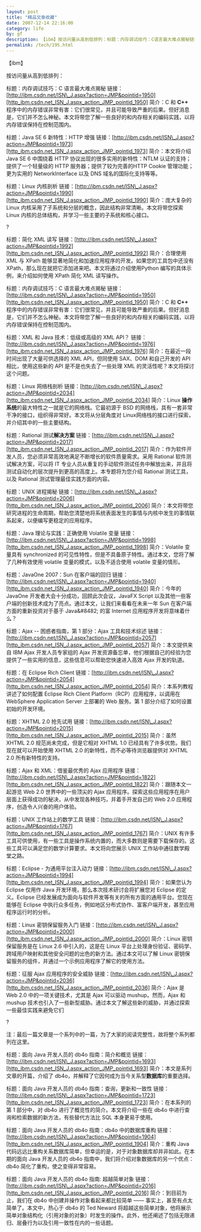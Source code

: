 ```yaml
---
layout: post
title: "精品文章收藏"
date: 2007-12-14 22:16:00
category: life
by: gf
description: 【ibm】按访问量从高到低排列：标题：内存调试技巧：C语言最大难点揭秘链接：http://ibm.csdn.net/ISN_J.aspx?action=JMP&amp;pointid=1950简介：C和C++程序中的内存错误非常有
permalink: /tech/195.html
---
```

【ibm】

按访问量从高到低排列：

标题：内存调试技巧：C 语言最大难点揭秘
链接：[http://ibm.csdn.net/ISN\_J.aspx?action=JMP&pointid=1950][http_ibm.csdn.net_ISN_J.aspx_action_JMP_pointid_1950]
简介：C 和 **C++** 程序中的内存错误非常有害：它们很常见，并且可能导致严重的后果。但好消息是，它们并不怎么神秘。本文将带您了解一些良好的和内存相关的编码实践，以将内存错误保持在控制范围内。


标题：Java SE 6 新特性：HTTP 增强
链接：[http://ibm.csdn.net/ISN\_J.aspx?action=JMP&pointid=1973][http_ibm.csdn.net_ISN_J.aspx_action_JMP_pointid_1973]
简介：本文将介绍 Java SE 6 中围绕着 HTTP 协议出现的很多实用的新特性：NTLM 认证的支持；提供了一个轻量级的 HTTP 服务器；提供了较为完善的HTTP Cookie 管理功能；更为实用的 NetworkInterface 以及 DNS 域名的国际化支持等等。


标题：Linux 内核剖析
链接：[http://ibm.csdn.net/ISN\_J.aspx?action=JMP&pointid=1990][http_ibm.csdn.net_ISN_J.aspx_action_JMP_pointid_1990]
简介：庞大复杂的 Linux 内核采用了子系统和分层的概念，因此结构非常清晰。本文将带您探索 Linux 内核的总体结构，并学习一些主要的子系统和核心接口。


?

标题：简化 XML 读写
链接：[http://ibm.csdn.net/ISN\_J.aspx?action=JMP&pointid=1992][http_ibm.csdn.net_ISN_J.aspx_action_JMP_pointid_1992]
简介：合理使用 XML 与 XPath 能够显著地简化和加速应用程序的开发。如果您的工具包中还没有 XPath，那么现在就把它添加进来吧。本文将通过介绍使用Python 编写的具体示例，来介绍如何使用 XPath 简化 XML 读写操作。


标题：内存调试技巧：C 语言最大难点揭秘
链接：[http://ibm.csdn.net/ISN\_J.aspx?action=JMP&pointid=1950][http_ibm.csdn.net_ISN_J.aspx_action_JMP_pointid_1950]
简介：C 和 **C++** 程序中的内存错误非常有害：它们很常见，并且可能导致严重的后果。但好消息是，它们并不怎么神秘。本文将带您了解一些良好的和内存相关的编码实践，以将内存错误保持在控制范围内。


标题：XML 和 Java 技术：低级或高级的 XML API？
链接：[http://ibm.csdn.net/ISN\_J.aspx?action=JMP&pointid=1976][http_ibm.csdn.net_ISN_J.aspx_action_JMP_pointid_1976]
简介：在最近一段时间出现了大量可供选择的 XML API，但同使用 SAX、DOM 和自己开发的 API 相比，使用这些新的 API 是不是也失去了一些处理 XML 的灵活性呢？本文将探讨这个问题。


标题：Linux 网络栈剖析
链接：[http://ibm.csdn.net/ISN\_J.aspx?action=JMP&pointid=2034][http_ibm.csdn.net_ISN_J.aspx_action_JMP_pointid_2034]
简介：Linux **操作系统**的最大特性之一就是它的网络栈。它最初源于 BSD 的网络栈，具有一套非常干净的接口，组织得非常好。本文将从分层角度对 Linux网络栈的接口进行探索，并介绍其中的一些主要结构。


标题：Rational 测试**解决方案**
链接：[http://ibm.csdn.net/ISN\_J.aspx?action=JMP&pointid=2017][http_ibm.csdn.net_ISN_J.aspx_action_JMP_pointid_2017]
简介：作为软件开发人员，您必须非常高效地满足不断增长的软件质量需求。采用 Rational 软件测试解决方案，可以将 IT 专业人员从重复的手动软件测试任务中解放出来，并且将测试自动化的层次提升到更高的高度上。本专题将为您介绍 Rational 测试工具，以及 Rational 测试管理最佳实践方面的内容。


标题：UNIX 进程揭秘
链接：[http://ibm.csdn.net/ISN\_J.aspx?action=JMP&pointid=2006][http_ibm.csdn.net_ISN_J.aspx_action_JMP_pointid_2006]
简介：本文将带您研究进程的生命周期，帮助您清楚地将系统表面发生的事情与内核中发生的事情联系起来，以便编写更稳定的应用程序。


标题：Java 理论与实践：正确使用 Volatile 变量
链接：[http://ibm.csdn.net/ISN\_J.aspx?action=JMP&pointid=1998][http_ibm.csdn.net_ISN_J.aspx_action_JMP_pointid_1998]
简介：Volatile 变量具有 synchronized 的可见性特性，但是不具备原子特性。通过本文，您将了解了几种有效使用 volatile 变量的模式，以及不适合使用 volatile 变量的情形。


标题：JavaOne 2007：Sun 在客户端的回归
链接：[http://ibm.csdn.net/ISN\_J.aspx?action=JMP&pointid=1940][http_ibm.csdn.net_ISN_J.aspx_action_JMP_pointid_1940]
简介：今年的 JavaOne 开发者大会十分成功，回顾此次会议，JavaFX Script 以及其他一些客户端的创新技术成为了亮点。通过本文，让我们来看看在未来一年 Sun 在客户端方面的重新投资对于基于 Java&\#8482; 的富 Internet 应用程序开发将意味着什么？


标题：Ajax -- 困惑者指南，第 1 部分：Ajax 工具和技术综述
链接：[http://ibm.csdn.net/ISN\_J.aspx?action=JMP&pointid=2057][http_ibm.csdn.net_ISN_J.aspx_action_JMP_pointid_2057]
简介：本文提供来自 IBM Ajax 开发人员专家组的 Ajax 开发资源备忘单，他们根据自己的经验为您提供了一些实用的信息，这些信息可以帮助您快速进入高效 Ajax 开发的轨道。


标题：在 Eclipse Rich Client
链接：[http://ibm.csdn.net/ISN\_J.aspx?action=JMP&pointid=2054][http_ibm.csdn.net_ISN_J.aspx_action_JMP_pointid_2054]
简介：本系列教程讲述了如何配置 Eclipse Rich Client Platform（RCP）应用程序，以调用在 WebSphere Application Server 上部署的 Web 服务。第 1 部分介绍了如何设置初始的开发环境。


标题：XHTML 2.0 抢先试用
链接：[http://ibm.csdn.net/ISN\_J.aspx?action=JMP&pointid=2015][http_ibm.csdn.net_ISN_J.aspx_action_JMP_pointid_2015]
简介：虽然 XHTML 2.0 规范尚未完成，但是它相对 XHTML 1.0 已经具有了许多优势。我们现在就可以开始使用 XHTML 2.0 的新特性，而不必等待浏览器提供对 XHTML 2.0 所有新特性的支持。


标题：Ajax 和 XML：借鉴最优秀的 Ajax 应用程序
链接：[http://ibm.csdn.net/ISN\_J.aspx?action=JMP&pointid=1822][http_ibm.csdn.net_ISN_J.aspx_action_JMP_pointid_1822]
简介：跟随本文一起游览 Web 2.0 世界中的一些顶尖的 Ajax 应用程序。探索这些应用程序在用户层面上获得成功的秘决，从中发现各种技巧，并着手开发自己的 Web 2.0 应用程序，创造令人兴奋的用户体验。


标题：UNIX 工作站上的数学工具
链接：[http://ibm.csdn.net/ISN\_J.aspx?action=JMP&pointid=1767][http_ibm.csdn.net_ISN_J.aspx_action_JMP_pointid_1767]
简介：UNIX 有许多工具可供使用，有一些工具是操作系统内置的，而大多数则是需要下载保存的。这些工具可以满足您的数学计算要求。本文将向您展示 UNIX 工作站中通往数学殿堂之路。


标题：Eclipse - 为通用平台注入动力
链接：[http://ibm.csdn.net/ISN\_J.aspx?action=JMP&pointid=1994][http_ibm.csdn.net_ISN_J.aspx_action_JMP_pointid_1994]
简介：如果您认为 Eclipse 仅用作 Java 开发环境，那么本次技术研讨会将扩展您对 Eclipse 的定义。Eclipse 已经发展成为面向与软件开发等有关的所有方面的通用平台。您现在能够在 Eclipse 中执行众多任务，例如地区分布式协作、富客户端开发，甚至应用程序运行时的分析。


标题：Linux 密钥保留服务入门
链接：[http://ibm.csdn.net/ISN\_J.aspx?action=JMP&pointid=2000][http_ibm.csdn.net_ISN_J.aspx_action_JMP_pointid_2000]
简介：Linux 密钥保留服务是在 Linux 2.6 中引入的，这是在 Linux 平台上处理身份验证、密码学、跨域用户映射和其他安全问题的出色的新方法。通过本文可以了解 Linux 密钥保留服务的组件，并通过一个示例应用程序了解它的使用方法。


标题：征服 Ajax 应用程序的安全威胁
链接：[http://ibm.csdn.net/ISN\_J.aspx?action=JMP&pointid=2036][http_ibm.csdn.net_ISN_J.aspx_action_JMP_pointid_2036]
简介：Ajax 是 Web 2.0 中的一项关键技术，尤其是 Ajax 可以驱动 mushup。然而，Ajax 和 mushup 技术也引入了一些新型威胁。通过本文了解这些新的威胁，并通过探索一些最佳实践来避免它们

?

注：最后一篇文章是一个系列中的一篇，为了大家的阅读完整性，故将整个系列都列在这里。


标题：面向 Java 开发人员的 db4o 指南：简介和概览
链接：[http://ibm.csdn.net/ISN\_J.aspx?action=JMP&pointid=1693][http_ibm.csdn.net_ISN_J.aspx_action_JMP_pointid_1693]
简介：本文是系列文章的开篇，介绍了 db4o，并解释了它因何成为当今关系型**数据库**的重要选择。


标题：面向 Java 开发人员的 db4o 指南：查询，更新和一致性
链接：[http://ibm.csdn.net/ISN\_J.aspx?action=JMP&pointid=1723][http_ibm.csdn.net_ISN_J.aspx_action_JMP_pointid_1723]
简介：在本系列的第 1 部分中，对 db4o 进行了概览性的简介。本文将介绍一些在 db4o 中进行查询和检索数据的新方法，有些替代方法比 SQL 本身更易于使用。


标题：面向 Java 开发人员的 db4o 指南：db4o 中的数据库重构
链接：[http://ibm.csdn.net/ISN\_J.aspx?action=JMP&pointid=1904][http_ibm.csdn.net_ISN_J.aspx_action_JMP_pointid_1904]
简介：重构 Java 代码远远比重构关系数据库简单，但幸运的是，对于对象数据库却并非如此。在本期的面向 Java 开发人员的 db4o 指南中，我们将介绍对象数据库的另一个优点：db4o 简化了重构，使之变得非常容易。


标题：面向 Java 开发人员的 db4o 指南: 超越简单对象
链接：[http://ibm.csdn.net/ISN\_J.aspx?action=JMP&pointid=2016][http_ibm.csdn.net_ISN_J.aspx_action_JMP_pointid_2016]
简介：到目前为止，我们在 db4o 中创建并操作对象看起来都比较简单 —— 事实上，甚至有点太简单了。本文中，热心于 db4o 的 Ted Neward 将超越这些简单对象，他将展示简单对象结构化（引用对象的对象）时发生的操作。此外，他还阐述了包括无限递归、层叠行为以及引用一致性在内的一些话题。


[http_ibm.csdn.net_ISN_J.aspx_action_JMP_pointid_1950]: http://ibm.csdn.net/ISN_J.aspx?action=JMP&pointid=1950
[http_ibm.csdn.net_ISN_J.aspx_action_JMP_pointid_1973]: http://ibm.csdn.net/ISN_J.aspx?action=JMP&pointid=1973
[http_ibm.csdn.net_ISN_J.aspx_action_JMP_pointid_1990]: http://ibm.csdn.net/ISN_J.aspx?action=JMP&pointid=1990
[http_ibm.csdn.net_ISN_J.aspx_action_JMP_pointid_1992]: http://ibm.csdn.net/ISN_J.aspx?action=JMP&pointid=1992
[http_ibm.csdn.net_ISN_J.aspx_action_JMP_pointid_1976]: http://ibm.csdn.net/ISN_J.aspx?action=JMP&pointid=1976
[http_ibm.csdn.net_ISN_J.aspx_action_JMP_pointid_2034]: http://ibm.csdn.net/ISN_J.aspx?action=JMP&pointid=2034
[http_ibm.csdn.net_ISN_J.aspx_action_JMP_pointid_2017]: http://ibm.csdn.net/ISN_J.aspx?action=JMP&pointid=2017
[http_ibm.csdn.net_ISN_J.aspx_action_JMP_pointid_2006]: http://ibm.csdn.net/ISN_J.aspx?action=JMP&pointid=2006
[http_ibm.csdn.net_ISN_J.aspx_action_JMP_pointid_1998]: http://ibm.csdn.net/ISN_J.aspx?action=JMP&pointid=1998
[http_ibm.csdn.net_ISN_J.aspx_action_JMP_pointid_1940]: http://ibm.csdn.net/ISN_J.aspx?action=JMP&pointid=1940
[http_ibm.csdn.net_ISN_J.aspx_action_JMP_pointid_2057]: http://ibm.csdn.net/ISN_J.aspx?action=JMP&pointid=2057
[http_ibm.csdn.net_ISN_J.aspx_action_JMP_pointid_2054]: http://ibm.csdn.net/ISN_J.aspx?action=JMP&pointid=2054
[http_ibm.csdn.net_ISN_J.aspx_action_JMP_pointid_2015]: http://ibm.csdn.net/ISN_J.aspx?action=JMP&pointid=2015
[http_ibm.csdn.net_ISN_J.aspx_action_JMP_pointid_1822]: http://ibm.csdn.net/ISN_J.aspx?action=JMP&pointid=1822
[http_ibm.csdn.net_ISN_J.aspx_action_JMP_pointid_1767]: http://ibm.csdn.net/ISN_J.aspx?action=JMP&pointid=1767
[http_ibm.csdn.net_ISN_J.aspx_action_JMP_pointid_1994]: http://ibm.csdn.net/ISN_J.aspx?action=JMP&pointid=1994
[http_ibm.csdn.net_ISN_J.aspx_action_JMP_pointid_2000]: http://ibm.csdn.net/ISN_J.aspx?action=JMP&pointid=2000
[http_ibm.csdn.net_ISN_J.aspx_action_JMP_pointid_2036]: http://ibm.csdn.net/ISN_J.aspx?action=JMP&pointid=2036
[http_ibm.csdn.net_ISN_J.aspx_action_JMP_pointid_1693]: http://ibm.csdn.net/ISN_J.aspx?action=JMP&pointid=1693
[http_ibm.csdn.net_ISN_J.aspx_action_JMP_pointid_1723]: http://ibm.csdn.net/ISN_J.aspx?action=JMP&pointid=1723
[http_ibm.csdn.net_ISN_J.aspx_action_JMP_pointid_1904]: http://ibm.csdn.net/ISN_J.aspx?action=JMP&pointid=1904
[http_ibm.csdn.net_ISN_J.aspx_action_JMP_pointid_2016]: http://ibm.csdn.net/ISN_J.aspx?action=JMP&pointid=2016